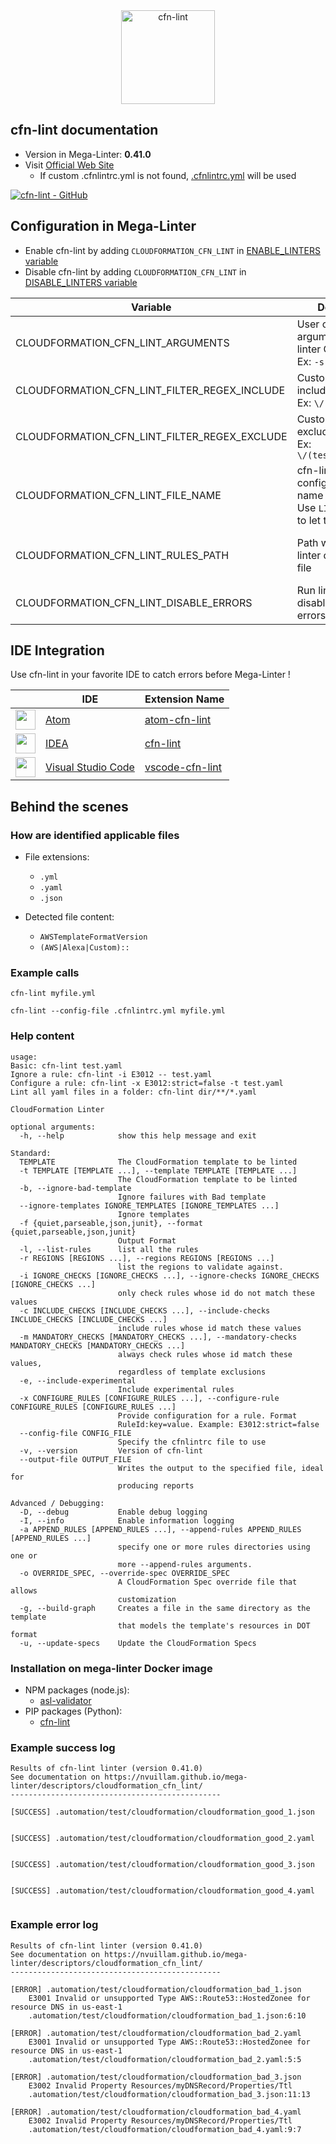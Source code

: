 <!-- markdownlint-disable MD033 MD041 -->
<!-- Generated by .automation/build.py, please do not update manually -->

<div align="center">
  <a href="https://github.com/martysweet/cfn-lint#readme" target="blank" title="Visit linter Web Site">
    <img src="https://raw.githubusercontent.com/aws-cloudformation/cfn-python-lint/master/logo/cfn-lint-label%401x.png" alt="cfn-lint" height="150px" class="megalinter-banner">
  </a>
</div>

## cfn-lint documentation

- Version in Mega-Linter: **0.41.0**
- Visit [Official Web Site](https://github.com/martysweet/cfn-lint#readme)
  - If custom .cfnlintrc.yml is not found, [.cfnlintrc.yml](https://github.com/nvuillam/mega-linter/tree/master/TEMPLATES/.cfnlintrc.yml) will be used

[![cfn-lint - GitHub](https://gh-card.dev/repos/martysweet/cfn-lint.svg?fullname=)](https://github.com/martysweet/cfn-lint)

## Configuration in Mega-Linter

- Enable cfn-lint by adding `CLOUDFORMATION_CFN_LINT` in [ENABLE_LINTERS variable](../index.md#activation-and-deactivation)
- Disable cfn-lint by adding `CLOUDFORMATION_CFN_LINT` in [DISABLE_LINTERS variable](../index.md#activation-and-deactivation)

| Variable | Description | Default value |
| ----------------- | -------------- | -------------- |
| CLOUDFORMATION_CFN_LINT_ARGUMENTS | User custom arguments to add in linter CLI call<br/>Ex: `-s --foo "bar"` |  |
| CLOUDFORMATION_CFN_LINT_FILTER_REGEX_INCLUDE | Custom regex including filter<br/>Ex: `\/(src\|lib)\/` | Include every file |
| CLOUDFORMATION_CFN_LINT_FILTER_REGEX_EXCLUDE | Custom regex excluding filter<br/>Ex: `\/(test\|examples)\/` | Exclude no file |
| CLOUDFORMATION_CFN_LINT_FILE_NAME | cfn-lint configuration file name</br>Use `LINTER_DEFAULT` to let the linter find it | `.cfnlintrc.yml` |
| CLOUDFORMATION_CFN_LINT_RULES_PATH | Path where to find linter configuration file | Workspace folder, then Mega-Linter default rules |
| CLOUDFORMATION_CFN_LINT_DISABLE_ERRORS | Run linter but disable crash if errors found | `false` |

## IDE Integration

Use cfn-lint in your favorite IDE to catch errors before Mega-Linter !

| <!-- --> | IDE | Extension Name |
| :--: | ----------------- | -------------- |
| <img src="https://github.com/nvuillam/mega-linter/raw/master/docs/assets/icons/atom.ico" alt="" height="32px" class="megalinter-icon"></a> | [Atom](https://atom.io/) | [atom-cfn-lint](https://atom.io/packages/atom-cfn-lint) |
| <img src="https://github.com/nvuillam/mega-linter/raw/master/docs/assets/icons/idea.ico" alt="" height="32px" class="megalinter-icon"></a> | [IDEA](https://www.jetbrains.com/products.html#type=ide) | [cfn-lint](https://plugins.jetbrains.com/plugin/10973-cfn-lint) |
| <img src="https://github.com/nvuillam/mega-linter/raw/master/docs/assets/icons/vscode.ico" alt="" height="32px" class="megalinter-icon"></a> | [Visual Studio Code](https://code.visualstudio.com/) | [vscode-cfn-lint](https://marketplace.visualstudio.com/items?itemName=kddejong.vscode-cfn-lint) |

## Behind the scenes

### How are identified applicable files

- File extensions:
  - `.yml`
  - `.yaml`
  - `.json`

- Detected file content:
  - `AWSTemplateFormatVersion`
  - `(AWS|Alexa|Custom)::`

<!-- markdownlint-disable -->
<!-- /* cSpell:disable */ -->

### Example calls

```shell
cfn-lint myfile.yml
```

```shell
cfn-lint --config-file .cfnlintrc.yml myfile.yml
```


### Help content

```shell
usage:
Basic: cfn-lint test.yaml
Ignore a rule: cfn-lint -i E3012 -- test.yaml
Configure a rule: cfn-lint -x E3012:strict=false -t test.yaml
Lint all yaml files in a folder: cfn-lint dir/**/*.yaml

CloudFormation Linter

optional arguments:
  -h, --help            show this help message and exit

Standard:
  TEMPLATE              The CloudFormation template to be linted
  -t TEMPLATE [TEMPLATE ...], --template TEMPLATE [TEMPLATE ...]
                        The CloudFormation template to be linted
  -b, --ignore-bad-template
                        Ignore failures with Bad template
  --ignore-templates IGNORE_TEMPLATES [IGNORE_TEMPLATES ...]
                        Ignore templates
  -f {quiet,parseable,json,junit}, --format {quiet,parseable,json,junit}
                        Output Format
  -l, --list-rules      list all the rules
  -r REGIONS [REGIONS ...], --regions REGIONS [REGIONS ...]
                        list the regions to validate against.
  -i IGNORE_CHECKS [IGNORE_CHECKS ...], --ignore-checks IGNORE_CHECKS [IGNORE_CHECKS ...]
                        only check rules whose id do not match these values
  -c INCLUDE_CHECKS [INCLUDE_CHECKS ...], --include-checks INCLUDE_CHECKS [INCLUDE_CHECKS ...]
                        include rules whose id match these values
  -m MANDATORY_CHECKS [MANDATORY_CHECKS ...], --mandatory-checks MANDATORY_CHECKS [MANDATORY_CHECKS ...]
                        always check rules whose id match these values,
                        regardless of template exclusions
  -e, --include-experimental
                        Include experimental rules
  -x CONFIGURE_RULES [CONFIGURE_RULES ...], --configure-rule CONFIGURE_RULES [CONFIGURE_RULES ...]
                        Provide configuration for a rule. Format
                        RuleId:key=value. Example: E3012:strict=false
  --config-file CONFIG_FILE
                        Specify the cfnlintrc file to use
  -v, --version         Version of cfn-lint
  --output-file OUTPUT_FILE
                        Writes the output to the specified file, ideal for
                        producing reports

Advanced / Debugging:
  -D, --debug           Enable debug logging
  -I, --info            Enable information logging
  -a APPEND_RULES [APPEND_RULES ...], --append-rules APPEND_RULES [APPEND_RULES ...]
                        specify one or more rules directories using one or
                        more --append-rules arguments.
  -o OVERRIDE_SPEC, --override-spec OVERRIDE_SPEC
                        A CloudFormation Spec override file that allows
                        customization
  -g, --build-graph     Creates a file in the same directory as the template
                        that models the template's resources in DOT format
  -u, --update-specs    Update the CloudFormation Specs
```

### Installation on mega-linter Docker image

- NPM packages (node.js):
  - [asl-validator](https://www.npmjs.com/package/asl-validator)
- PIP packages (Python):
  - [cfn-lint](https://pypi.org/project/cfn-lint)

### Example success log

```shell
Results of cfn-lint linter (version 0.41.0)
See documentation on https://nvuillam.github.io/mega-linter/descriptors/cloudformation_cfn_lint/
-----------------------------------------------

[SUCCESS] .automation/test/cloudformation/cloudformation_good_1.json
    

[SUCCESS] .automation/test/cloudformation/cloudformation_good_2.yaml
    

[SUCCESS] .automation/test/cloudformation/cloudformation_good_3.json
    

[SUCCESS] .automation/test/cloudformation/cloudformation_good_4.yaml
    

```

### Example error log

```shell
Results of cfn-lint linter (version 0.41.0)
See documentation on https://nvuillam.github.io/mega-linter/descriptors/cloudformation_cfn_lint/
-----------------------------------------------

[ERROR] .automation/test/cloudformation/cloudformation_bad_1.json
    E3001 Invalid or unsupported Type AWS::Route53::HostedZonee for resource DNS in us-east-1
    .automation/test/cloudformation/cloudformation_bad_1.json:6:10

[ERROR] .automation/test/cloudformation/cloudformation_bad_2.yaml
    E3001 Invalid or unsupported Type AWS::Route53::HostedZonee for resource DNS in us-east-1
    .automation/test/cloudformation/cloudformation_bad_2.yaml:5:5

[ERROR] .automation/test/cloudformation/cloudformation_bad_3.json
    E3002 Invalid Property Resources/myDNSRecord/Properties/Ttl
    .automation/test/cloudformation/cloudformation_bad_3.json:11:13

[ERROR] .automation/test/cloudformation/cloudformation_bad_4.yaml
    E3002 Invalid Property Resources/myDNSRecord/Properties/Ttl
    .automation/test/cloudformation/cloudformation_bad_4.yaml:9:7

```
